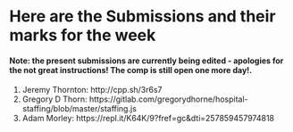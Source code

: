 # Here are the Submissions and their marks for the week

<h4> Note: the present submissions are currently being edited - apologies for the not great instructions! The comp is still open one more day!. </h4>

<ol>
<li>Jeremy Thornton: http://cpp.sh/3r6s7 </li>
<li>Gregory D Thorn: https://gitlab.com/gregorydhorne/hospital-staffing/blob/master/staffing.js</li>
<li>Adam Morley: https://repl.it/K64K/9?fref=gc&dti=257859457974818</li>
</ol>
